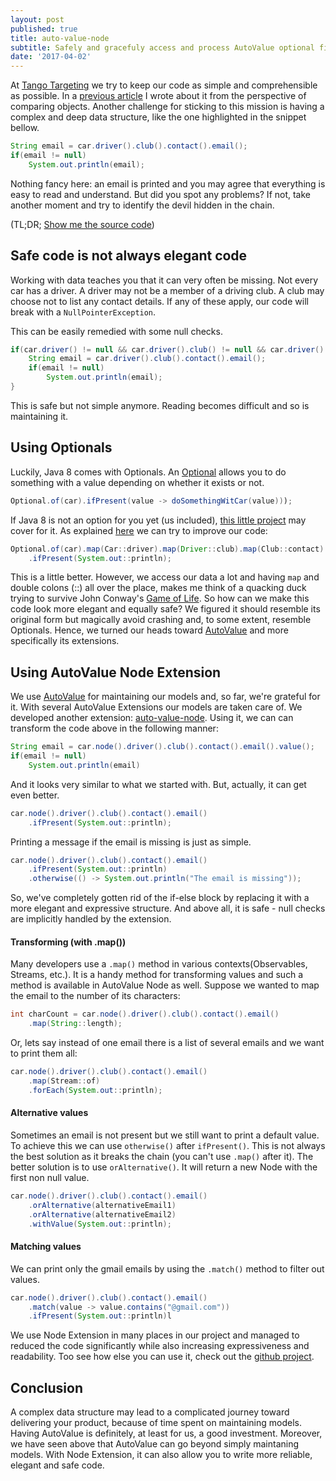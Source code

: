 ```yaml
---
layout: post
published: true
title: auto-value-node
subtitle: Safely and gracefuly access and process AutoValue optional fields
date: '2017-04-02'
---
```

At [Tango Targeting](http://tangotargeting.com/) we try to keep our code as simple and comprehensible as possible. In a [previous article](http://www.ccheptea.com/2017-03-04-auto-value-variant/) I wrote about it from the perspective of comparing objects. Another challenge for sticking to this mission is having a complex and deep data structure, like the one highlighted in the snippet bellow.

```java
String email = car.driver().club().contact().email();
if(email != null)
    System.out.println(email);
```
Nothing fancy here: an email is printed and you may agree that everything is easy to read and understand. But did you spot any problems? If not, take another moment and try to identify the  devil hidden in the chain.

(TL;DR; [Show me the source code](https://github.com/ccheptea/auto-value-node))


## Safe code is not always elegant code

Working with data teaches you that it can very often be missing. Not every car has a driver. A driver may not be a member of a driving club. A club may choose not to list any contact details. If any of these apply, our code will break with a ``NullPointerException``.

This can be easily remedied with some null checks.

```java
if(car.driver() != null && car.driver().club() != null && car.driver().club().contact() != null){
    String email = car.driver().club().contact().email();
    if(email != null)
	    System.out.println(email);
}
```
This is safe but not simple anymore. Reading becomes difficult and so is maintaining it. 


## Using Optionals
Luckily, Java 8 comes with Optionals. An [Optional](https://docs.oracle.com/javase/8/docs/api/java/util/Optional.html) allows you to do something with a value depending on whether it exists or not. 

```java
Optional.of(car).ifPresent(value -> doSomethingWitCar(value)));
```

If Java 8 is not an option for you yet (us included), [this little project](https://github.com/aNNiMON/Lightweight-Stream-API) may cover for it. As explained [here](http://www.deadcoderising.com/2015-10-06-java-8-removing-null-checks-with-optional/) we can try to improve our code:

```java
Optional.of(car).map(Car::driver).map(Driver::club).map(Club::contact).map(Contact::email)
    .ifPresent(System.out::println);
```

This is a little better. However, we access our data a lot and having ``map`` and double colons (::) all over the place, makes me think of a quacking duck trying to survive John Conway's [Game of Life](https://en.wikipedia.org/wiki/Conway%27s_Game_of_Life). So how can we make this code look more elegant and equally safe? We figured it should resemble its original form but magically avoid crashing and, to some extent, resemble Optionals. Hence, we turned our heads toward [AutoValue](https://github.com/google/auto/tree/master/value) and more specifically its extensions.

## Using AutoValue Node Extension

We use [AutoValue](https://github.com/google/auto/tree/master/value) for maintaining our models and, so far, we're grateful for it. With several AutoValue Extensions our models are taken care of. We developed another extension: [auto-value-node](https://github.com/ccheptea/auto-value-node). Using it, we can can transform the code above in the following manner:

```java
String email = car.node().driver().club().contact().email().value();
if(email != null)
    System.out.println(email)
```
And it looks very similar to what we started with. But, actually, it can get even better.

```java
car.node().driver().club().contact().email()
    .ifPresent(System.out::println);
```
Printing a message if the email is missing is just as simple.

```java
car.node().driver().club().contact().email()
    .ifPresent(System.out::println)
    .otherwise(() -> System.out.println("The email is missing"));
```

So, we've completely gotten rid of the if-else block by replacing it with a more elegant and expressive structure. And above all, it is safe - null checks are implicitly handled by the extension.

#### Transforming (with .map())
Many developers use a ``.map()`` method in various contexts(Observables, Streams, etc.). It is a handy method for transforming values and such a method is available in AutoValue Node as well. Suppose we wanted to map the email to the number of its characters:

```java
int charCount = car.node().driver().club().contact().email()
    .map(String::length);
```

Or, lets say instead of one email there is a list of several emails and we want to print them all:

```java
car.node().driver().club().contact().email()
    .map(Stream::of)
    .forEach(System.out::println);
```


#### Alternative values
Sometimes an email is not present but we still want to print a default value. To achieve this we can use ``otherwise()`` after ``ifPresent()``. This is not always the best solution as it breaks the chain (you can't use ``.map()`` after it). The better solution is to use ``orAlternative()``. It will return a new Node with the first non null value.

```java
car.node().driver().club().contact().email()
    .orAlternative(alternativeEmail1)
    .orAlternative(alternativeEmail2)
    .withValue(System.out::println);
```


#### Matching values
We can print only the gmail emails by using the ``.match()`` method to filter out values.

```java
car.node().driver().club().contact().email()
    .match(value -> value.contains("@gmail.com"))
    .ifPresent(System.out::println)l
```

We use Node Extension in many places in our project and managed to reduced the code significantly while also increasing expressiveness and readability. Too see how else you can use it, check out the [github project](https://github.com/ccheptea/auto-value-node).

## Conclusion

A complex data structure may lead to a complicated journey toward delivering your product, because of time spent on maintaining models. Having AutoValue is definitely, at least for us, a good investment. Moreover, we have seen above that AutoValue can go beyond simply maintaning models. With Node Extension, it can also allow you to write more reliable, elegant and safe code.
